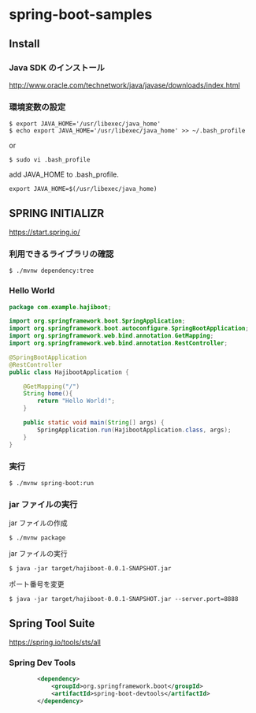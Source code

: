 # spring-boot-samples

## Install

### Java SDK のインストール

http://www.oracle.com/technetwork/java/javase/downloads/index.html

### 環境変数の設定

```shell-session
$ export JAVA_HOME='/usr/libexec/java_home'
$ echo export JAVA_HOME='/usr/libexec/java_home' >> ~/.bash_profile
```

or

```shell-session
$ sudo vi .bash_profile
```

add JAVA_HOME to .bash_profile.

```shell-session
export JAVA_HOME=$(/usr/libexec/java_home)
```

## SPRING INITIALIZR

https://start.spring.io/

### 利用できるライブラリの確認

```shell-session
$ ./mvnw dependency:tree
```

### Hello World

```java
package com.example.hajiboot;

import org.springframework.boot.SpringApplication;
import org.springframework.boot.autoconfigure.SpringBootApplication;
import org.springframework.web.bind.annotation.GetMapping;
import org.springframework.web.bind.annotation.RestController;

@SpringBootApplication
@RestController
public class HajibootApplication {

	@GetMapping("/")
	String home(){
		return "Hello World!";
	}

	public static void main(String[] args) {
		SpringApplication.run(HajibootApplication.class, args);
	}
}
```

### 実行

```shell-session
$ ./mvnw spring-boot:run
```

### jar ファイルの実行

jar ファイルの作成

```shell-session
$ ./mvnw package
```

jar ファイルの実行

```shell-session
$ java -jar target/hajiboot-0.0.1-SNAPSHOT.jar
```

ポート番号を変更

```shell-session
$ java -jar target/hajiboot-0.0.1-SNAPSHOT.jar --server.port=8888
```

## Spring Tool Suite

https://spring.io/tools/sts/all

### Spring Dev Tools

```xml
		<dependency>
			<groupId>org.springframework.boot</groupId>
			<artifactId>spring-boot-devtools</artifactId>
		</dependency>
```






